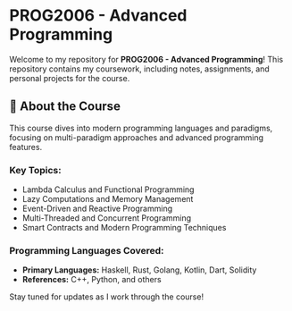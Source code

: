 # PROG2006 - Advanced Programming

Welcome to my repository for **PROG2006 - Advanced Programming**! This repository contains my coursework, including notes, assignments, and personal projects for the course.

## 📖 About the Course

This course dives into modern programming languages and paradigms, focusing on multi-paradigm approaches and advanced programming features.

### Key Topics:
- Lambda Calculus and Functional Programming
- Lazy Computations and Memory Management
- Event-Driven and Reactive Programming
- Multi-Threaded and Concurrent Programming
- Smart Contracts and Modern Programming Techniques

### Programming Languages Covered:
- **Primary Languages:** Haskell, Rust, Golang, Kotlin, Dart, Solidity  
- **References:** C++, Python, and others

Stay tuned for updates as I work through the course!

